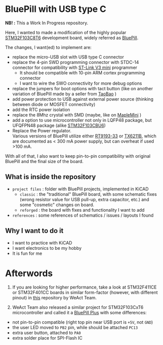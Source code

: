# BluePill with USB type C

**NB! :** This a Work In Progress repository.

Here, I wanted to made a modification of the highly popular [STM32F103C8T6](https://www.st.com/resource/en/datasheet/stm32f103c8.pdf) development board, widely referred as [BluePill](https://stm32-base.org/boards/STM32F103C8T6-Blue-Pill.html).

The changes, I want(ed) to implement are:
- replace the micro-USB slot with USB type C connector
- replace the 4-pin SWD programming connector with STDC-14 connector for compatibility with [ST-Link V3 mini](https://www.st.com/en/development-tools/stlink-v3mini.html) programmer
  - It should be compatible with 10-pin ARM cortex programming connector
  - I want to wire the SWO connectivity for more debug options
- replace the jumpers for boot options with tact button (like on another variation of BluePill made by a seller from [TaoBao](https://ydsd1.oss-cn-shenzhen.aliyuncs.com/STM32F1/103C8V1.1.rar) )
- add power protection to USB against external power source (thinking between diode or MOSFET connectivity)
- add the RTC power isolation
- replace the 8Mhz crystal with SMD (maybe, like on [MapleMini](https://github.com/leaflabs/maplemini) )
- add a option to use microcontroller not only in LQFP48 package, but UFQFPN48 package (alike [STM32F103CBU6](https://www.st.com/resource/en/datasheet/cd00161566.pdf))
- Replace the Power regulator. \
  Various versions of BluePill utilize either [RT9193-33](https://web.archive.org/web/20190316155227/http://wiki.stm32duino.com/index.php?title=Blue_Pill) or [TX6211B](https://stm32-base.org/boards/STM32F103C8T6-Blue-Pill), which are documented as < 300 mA power supply, but can overheat if used >100 mA.

With all of that, I also want to keep pin-to-pin compatibility with original BluePill and the final size of the board.

## What is inside the repository
- `project files` : folder with BluePill projects, implemented in KiCAD
  - `classic` : the "traditional" BluePill board, with some schematic fixes (wrong resistor value for USB pull-up, extra capacitor, etc.) and some "cosmetic" changes on board.
  - `reforged` : the board with fixes and functionality I want to add
- `references` : some references of schematics / issues / layouts I found

## Why I want to do it
- I want to practice with KiCAD
- I want electronics to be my hobby
- It is fun for me

# Afterwords
1. If you are looking for higher performance, take a look at STM32F411CE or STM32F401CC boards in similar form-factor (however, with different pinout) in [this](https://github.com/WeActTC/MiniF4-STM32F4x1) repository by WeAct Team.

2. WeAct Team also released a similar project for STM32F103CxT6 microcontroller and called it a [BluePill Plus](https://github.com/WeActTC/BluePill-Plus) with some differences:
  - not pin-to-pin compatible (right top pin near USB port is `+5V`, not `GND`)
  - the user LED moved to `PB2` pin, while should be attached `PC13`
  - extra user button, attached to `PA0`
  - extra solder place for SPI-Flash IC
